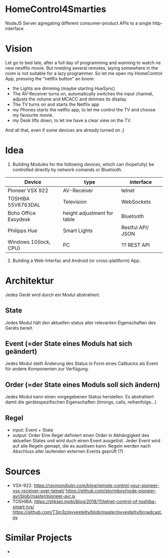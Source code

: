 # HomeControl4Smarties
NodeJS Server agregating different consumer-product APIs to a single http-interface

# Vision
Let go to bed late, after a full day of programming and wanning to watch ne new nextflix movie.
But nneding several remotes, laying somewhere in the room is not suitable for a lazy programmer.
So let me open my HomeControl App, pressing the "netflix button" an boom:
- the Lights are dimming (maybe starting HueSync)
- The AV-Receiver turns on, automatically switches the input channel, adjusts the volume and MCACC and dimmes its display.
- The TV turns on and starts the Netflix app
- my Phones starts the netflix app, to let me control the TV and choose my favourite movie.
- my Desk lifts down, to let me have a clear view on the TV. 

And all that, even if some devices are already turned on ;)


# Idea
1. Building Modules for the following devices, which can (hopefully) be controlled directly by network comands or Bluetooth.

| Device               | type                        | interface          |
|----------------------|-----------------------------|--------------------|
| Pioneer VSX 922      | AV-Receiver                 | telnet             |
| TOSHIBA 55V6763DAL   | Television                  | WebSockets         |
| Boho Office Easydesk | height adjustment for table | Bluetooth          |
| Philipps Hue         | Smart Lights                | Restful API/  JSON |
| Windows 10(lock, CPU)| PC                          | ?? REST API        |

2. Building a Web-Interfac and Android (or cross-plattform) App.

# Architektur
Jedes Gerät wird durch ein  Modul abstrahiert.
## State
Jedes Modul hält den aktuellen status aller relevanten Eigenschaften des Geräts bereit.

## Event (=der State eines Moduls hat sich geändert)
Jedes Modul stellt Änderung des Status in Form eines Callbacks als Event für andere Komponenten zur Verfügung.

## Order (=der State eines Moduls soll sich ändern)
Jedes Modul kann einen vorgegebenen Status herstellen. Es abstrahiert damit die gerätespezifischen Eigenschaften (timings, calls, reihenfolge...)

## Regel 
* input: Event + State
* output: Order
Eine Regel definiert einen Order in Abhängigkeit des aktuellen States und wird duch einen Event ausgelöst.
Jeder Event wird auf alle Regeln gemapt, die es auslösen kann. 
Regeln werden nach Abschluss aller laufenden externen Events geprüft (?)


# Sources
- VSX-922: 
  https://raymondjulin.com/blog/remote-control-your-pioneer-vsx-receiver-over-telnet/
  https://github.com/stormboy/node-pioneer-avr/blob/master/pioneer-avr.js
- TOSHIBA: 
  https://shkspr.mobi/blog/2018/11/telnet-control-of-toshiba-smart-tvs/
  https://github.com/T3m3z/pyvesteltv/blob/master/pyvesteltv/broadcast.py

# Similar Projects
- 
